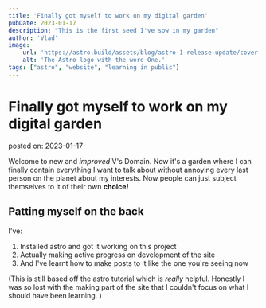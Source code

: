 ```yaml
---
title: 'Finally got myself to work on my digital garden'
pubDate: 2023-01-17
description: "This is the first seed I've sow in my garden"
author: 'Vlad'
image:
    url: 'https://astro.build/assets/blog/astro-1-release-update/cover.jpeg' 
    alt: 'The Astro logo with the word One.'
tags: ["astro", "website", "learning in public"]
---
```


# Finally got myself to work on my digital garden

posted on: 2023-01-17

Welcome to new and _improved_ V's Domain. Now it's a garden where I can finally contain everything I want to talk about without annoying every last person on the planet about my interests. Now people can just subject themselves to it of their own **choice!**

## Patting myself on the back

I've:
1. Installed astro and got it working on this project
2. Actually making active progress on development of the site
3. And I've learnt how to make posts to it like the one you're seeing now

(This is still based off the astro tutorial which is _really_ helpful. Honestly I was so lost with the making part of the site that I couldn't focus on what I should have been learning. )